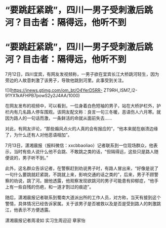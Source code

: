 # “要跳赶紧跳”，四川一男子受刺激后跳河？目击者：隔得远，他听不到

# “要跳赶紧跳”，四川一男子受刺激后跳河？目击者：隔得远，他听不到

7月12日，四川宜宾，有网友发视频称，一男子欲在宜宾长江大桥跳河轻生，因为旁边的人故意刺激了该男子，导致他跳到河里。此事受到关注。

![](https://inews.gtimg.com/om_bt/O4YerD5RR-
ZT9RH_lSM7_l2-91YX1kAFHPB7powS2y2J4AA/1000)

在网友发布的视频中，可以看到，一位身着白色短袖的男子，站在大桥护栏外，护栏内有几名路人停车围观。该网友配文称：良言一句三冬暖，恶语伤人六月寒。就因为路人的一句话而激，一条鲜活的命就从面前失去……

对此，有网友评论，“那些煽风点火的人真的会有报应的”，“他本来就在崩溃边缘了，为什么还有人对他恶语相加”。

7月13日，潇湘晨报（报料微信：xxcbbaoliao）记者联系到一位现场群众，他表示，当时有些人说什么他不会跳、不敢跳之类的话，“但隔得远，这些只是路人随便说的，男子听不到。”

此外，这名群众告诉记者，在警察赶到劝说男子时，有路人冒出来，“好像是说了一句什么要跳就赶紧跳，不跳就上来，影响交通的话之类的”，后来，男子不顾警察的劝说，跳了河。据他透露，他观察发现欲跳河的男子可能患有抑郁症，“他手上有一些自残的伤疤，和一道才割过的痕迹”。

随后，潇湘晨报记者联系到蜀南大道派出所的工作人员，对方称，当天有接到这个警情，具体情况已经告诉家属。关于该男子是否被救以及是否是受到路人的刺激跳江，他表示不方便透露。

潇湘晨报记者周凌如 实习生周迎迎 章家怡

